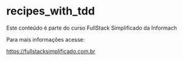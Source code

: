 # recipes_with_tdd

Este conteúdo é parte do curso FullStack Simplificado da Informach

Para mais informações acesse:

https://fullstacksimplificado.com.br
